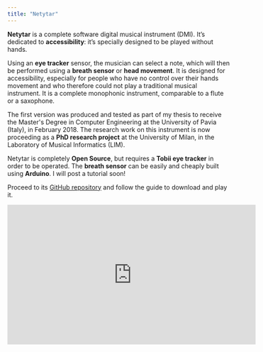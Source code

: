 ```yaml
---
title: "Netytar"
---
```


**Netytar** is a complete software digital musical instrument (DMI). It’s dedicated to **accessibility**: it’s specially designed to be played without hands. 

Using an **eye tracker** sensor, the musician can select a note, which will then be performed using a **breath sensor** or **head movement**. It is designed for accessibility, especially for people who have no control over their hands movement and who therefore could not play a traditional musical instrument. It is a complete monophonic instrument, comparable to a flute or a saxophone.

The first version was produced and tested as part of my thesis to receive the Master's Degree in Computer Engineering at the University of Pavia (Italy), in February 2018. The research work on this instrument is now proceeding as a **PhD research project** at the University of Milan, in the Laboratory of Musical Informatics (LIM).

Netytar is completely **Open Source**, but requires a **Tobii eye tracker** in order to be operated. The **breath sensor** can be easily and cheaply built using **Arduino**. I will post a tutorial soon!

Proceed to its [GitHub repository](https://github.com/Neeqstock/Netytar)  and follow the guide to download and play it.

<iframe width="560" height="315" src="https://www.youtube.com/embed/3LdzjV1tOFc" frameborder="0" allow="accelerometer; autoplay; encrypted-media; gyroscope; picture-in-picture" allowfullscreen></iframe>